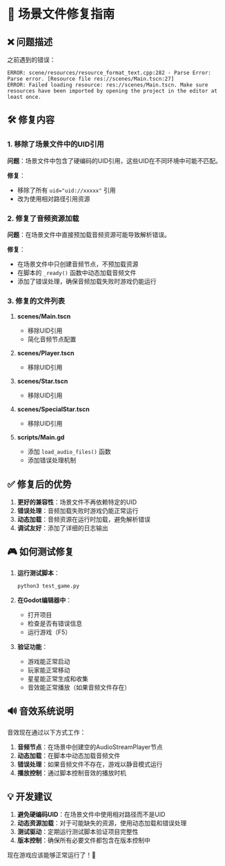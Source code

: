 # 🔧 场景文件修复指南

## ❌ 问题描述

之前遇到的错误：
```
ERROR: scene/resources/resource_format_text.cpp:282 - Parse Error: Parse error. [Resource file res://scenes/Main.tscn:27]
ERROR: Failed loading resource: res://scenes/Main.tscn. Make sure resources have been imported by opening the project in the editor at least once.
```

## 🛠️ 修复内容

### 1. 移除了场景文件中的UID引用
**问题**：场景文件中包含了硬编码的UID引用，这些UID在不同环境中可能不匹配。

**修复**：
- 移除了所有 `uid="uid://xxxxx"` 引用
- 改为使用相对路径引用资源

### 2. 修复了音频资源加载
**问题**：在场景文件中直接预加载音频资源可能导致解析错误。

**修复**：
- 在场景文件中只创建音频节点，不预加载资源
- 在脚本的 `_ready()` 函数中动态加载音频文件
- 添加了错误处理，确保音频加载失败时游戏仍能运行

### 3. 修复的文件列表

1. **scenes/Main.tscn**
   - 移除UID引用
   - 简化音频节点配置

2. **scenes/Player.tscn**
   - 移除UID引用

3. **scenes/Star.tscn**
   - 移除UID引用

4. **scenes/SpecialStar.tscn**
   - 移除UID引用

5. **scripts/Main.gd**
   - 添加 `load_audio_files()` 函数
   - 添加错误处理机制

## ✅ 修复后的优势

1. **更好的兼容性**：场景文件不再依赖特定的UID
2. **错误处理**：音频加载失败时游戏仍能正常运行
3. **动态加载**：音频资源在运行时加载，避免解析错误
4. **调试友好**：添加了详细的日志输出

## 🎮 如何测试修复

1. **运行测试脚本**：
   ```bash
   python3 test_game.py
   ```

2. **在Godot编辑器中**：
   - 打开项目
   - 检查是否有错误信息
   - 运行游戏（F5）

3. **验证功能**：
   - 游戏能正常启动
   - 玩家能正常移动
   - 星星能正常生成和收集
   - 音效能正常播放（如果音频文件存在）

## 🔊 音效系统说明

音效现在通过以下方式工作：

1. **音频节点**：在场景中创建空的AudioStreamPlayer节点
2. **动态加载**：在脚本中动态加载音频文件
3. **错误处理**：如果音频文件不存在，游戏以静音模式运行
4. **播放控制**：通过脚本控制音效的播放时机

## 💡 开发建议

1. **避免硬编码UID**：在场景文件中使用相对路径而不是UID
2. **动态资源加载**：对于可能缺失的资源，使用动态加载和错误处理
3. **测试驱动**：定期运行测试脚本验证项目完整性
4. **版本控制**：确保所有必要文件都包含在版本控制中

现在游戏应该能够正常运行了！🎉
